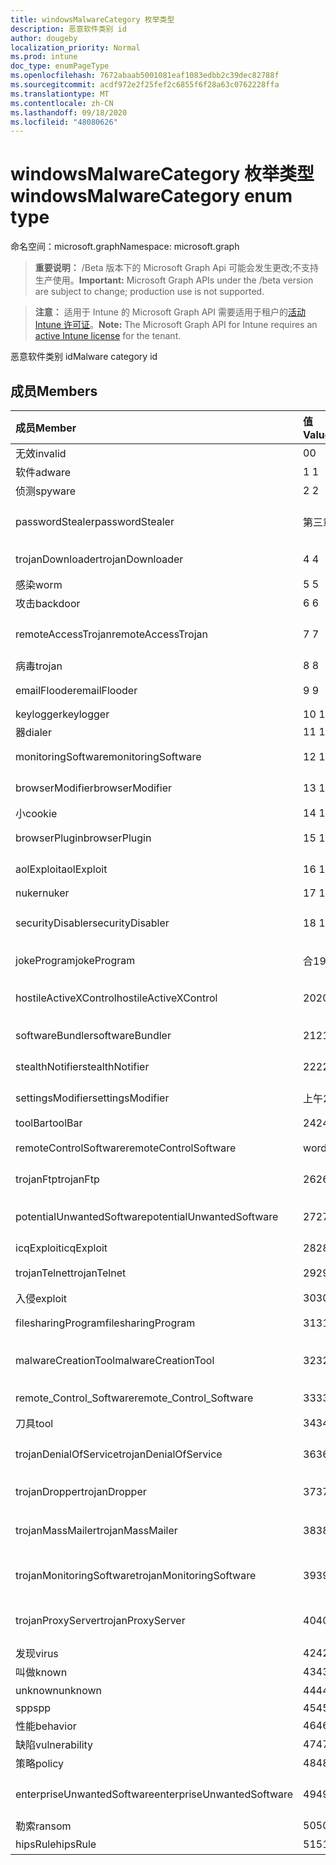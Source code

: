 ```yaml
---
title: windowsMalwareCategory 枚举类型
description: 恶意软件类别 id
author: dougeby
localization_priority: Normal
ms.prod: intune
doc_type: enumPageType
ms.openlocfilehash: 7672abaab5001081eaf1083edbb2c39dec82788f
ms.sourcegitcommit: acdf972e2f25fef2c6855f6f28a63c0762228ffa
ms.translationtype: MT
ms.contentlocale: zh-CN
ms.lasthandoff: 09/18/2020
ms.locfileid: "48080626"
---
```

# <a name="windowsmalwarecategory-enum-type"></a><span data-ttu-id="d957b-103">windowsMalwareCategory 枚举类型</span><span class="sxs-lookup"><span data-stu-id="d957b-103">windowsMalwareCategory enum type</span></span>

<span data-ttu-id="d957b-104">命名空间：microsoft.graph</span><span class="sxs-lookup"><span data-stu-id="d957b-104">Namespace: microsoft.graph</span></span>

> <span data-ttu-id="d957b-105">**重要说明：** /Beta 版本下的 Microsoft Graph Api 可能会发生更改;不支持生产使用。</span><span class="sxs-lookup"><span data-stu-id="d957b-105">**Important:** Microsoft Graph APIs under the /beta version are subject to change; production use is not supported.</span></span>

> <span data-ttu-id="d957b-106">**注意：** 适用于 Intune 的 Microsoft Graph API 需要适用于租户的[活动 Intune 许可证](https://go.microsoft.com/fwlink/?linkid=839381)。</span><span class="sxs-lookup"><span data-stu-id="d957b-106">**Note:** The Microsoft Graph API for Intune requires an [active Intune license](https://go.microsoft.com/fwlink/?linkid=839381) for the tenant.</span></span>

<span data-ttu-id="d957b-107">恶意软件类别 id</span><span class="sxs-lookup"><span data-stu-id="d957b-107">Malware category id</span></span>

## <a name="members"></a><span data-ttu-id="d957b-108">成员</span><span class="sxs-lookup"><span data-stu-id="d957b-108">Members</span></span>
|<span data-ttu-id="d957b-109">成员</span><span class="sxs-lookup"><span data-stu-id="d957b-109">Member</span></span>|<span data-ttu-id="d957b-110">值</span><span class="sxs-lookup"><span data-stu-id="d957b-110">Value</span></span>|<span data-ttu-id="d957b-111">说明</span><span class="sxs-lookup"><span data-stu-id="d957b-111">Description</span></span>|
|:---|:---|:---|
|<span data-ttu-id="d957b-112">无效</span><span class="sxs-lookup"><span data-stu-id="d957b-112">invalid</span></span>|<span data-ttu-id="d957b-113">0</span><span class="sxs-lookup"><span data-stu-id="d957b-113">0</span></span>|<span data-ttu-id="d957b-114">Invalid</span><span class="sxs-lookup"><span data-stu-id="d957b-114">Invalid</span></span>|
|<span data-ttu-id="d957b-115">软件</span><span class="sxs-lookup"><span data-stu-id="d957b-115">adware</span></span>|<span data-ttu-id="d957b-116">1 </span><span class="sxs-lookup"><span data-stu-id="d957b-116">1</span></span>|<span data-ttu-id="d957b-117">软件</span><span class="sxs-lookup"><span data-stu-id="d957b-117">Adware</span></span>|
|<span data-ttu-id="d957b-118">侦测</span><span class="sxs-lookup"><span data-stu-id="d957b-118">spyware</span></span>|<span data-ttu-id="d957b-119">2 </span><span class="sxs-lookup"><span data-stu-id="d957b-119">2</span></span>|<span data-ttu-id="d957b-120">侦测</span><span class="sxs-lookup"><span data-stu-id="d957b-120">Spyware</span></span>|
|<span data-ttu-id="d957b-121">passwordStealer</span><span class="sxs-lookup"><span data-stu-id="d957b-121">passwordStealer</span></span>|<span data-ttu-id="d957b-122">第三章</span><span class="sxs-lookup"><span data-stu-id="d957b-122">3</span></span>|<span data-ttu-id="d957b-123">密码 stealer</span><span class="sxs-lookup"><span data-stu-id="d957b-123">Password stealer</span></span>|
|<span data-ttu-id="d957b-124">trojanDownloader</span><span class="sxs-lookup"><span data-stu-id="d957b-124">trojanDownloader</span></span>|<span data-ttu-id="d957b-125">4 </span><span class="sxs-lookup"><span data-stu-id="d957b-125">4</span></span>|<span data-ttu-id="d957b-126">特洛伊木马下载程序</span><span class="sxs-lookup"><span data-stu-id="d957b-126">Trojan downloader</span></span>|
|<span data-ttu-id="d957b-127">感染</span><span class="sxs-lookup"><span data-stu-id="d957b-127">worm</span></span>|<span data-ttu-id="d957b-128">5 </span><span class="sxs-lookup"><span data-stu-id="d957b-128">5</span></span>|<span data-ttu-id="d957b-129">感染</span><span class="sxs-lookup"><span data-stu-id="d957b-129">Worm</span></span>|
|<span data-ttu-id="d957b-130">攻击</span><span class="sxs-lookup"><span data-stu-id="d957b-130">backdoor</span></span>|<span data-ttu-id="d957b-131">6 </span><span class="sxs-lookup"><span data-stu-id="d957b-131">6</span></span>|<span data-ttu-id="d957b-132">攻击</span><span class="sxs-lookup"><span data-stu-id="d957b-132">Backdoor</span></span>|
|<span data-ttu-id="d957b-133">remoteAccessTrojan</span><span class="sxs-lookup"><span data-stu-id="d957b-133">remoteAccessTrojan</span></span>|<span data-ttu-id="d957b-134">7 </span><span class="sxs-lookup"><span data-stu-id="d957b-134">7</span></span>|<span data-ttu-id="d957b-135">远程访问特洛伊木马</span><span class="sxs-lookup"><span data-stu-id="d957b-135">Remote access Trojan</span></span>|
|<span data-ttu-id="d957b-136">病毒</span><span class="sxs-lookup"><span data-stu-id="d957b-136">trojan</span></span>|<span data-ttu-id="d957b-137">8 </span><span class="sxs-lookup"><span data-stu-id="d957b-137">8</span></span>|<span data-ttu-id="d957b-138">病毒</span><span class="sxs-lookup"><span data-stu-id="d957b-138">Trojan</span></span>|
|<span data-ttu-id="d957b-139">emailFlooder</span><span class="sxs-lookup"><span data-stu-id="d957b-139">emailFlooder</span></span>|<span data-ttu-id="d957b-140">9 </span><span class="sxs-lookup"><span data-stu-id="d957b-140">9</span></span>|<span data-ttu-id="d957b-141">电子邮件 flooder</span><span class="sxs-lookup"><span data-stu-id="d957b-141">Email flooder</span></span>|
|<span data-ttu-id="d957b-142">keylogger</span><span class="sxs-lookup"><span data-stu-id="d957b-142">keylogger</span></span>|<span data-ttu-id="d957b-143">10 </span><span class="sxs-lookup"><span data-stu-id="d957b-143">10</span></span>|<span data-ttu-id="d957b-144">Keylogger</span><span class="sxs-lookup"><span data-stu-id="d957b-144">Keylogger</span></span>|
|<span data-ttu-id="d957b-145">器</span><span class="sxs-lookup"><span data-stu-id="d957b-145">dialer</span></span>|<span data-ttu-id="d957b-146">11 </span><span class="sxs-lookup"><span data-stu-id="d957b-146">11</span></span>|<span data-ttu-id="d957b-147">器</span><span class="sxs-lookup"><span data-stu-id="d957b-147">Dialer</span></span>|
|<span data-ttu-id="d957b-148">monitoringSoftware</span><span class="sxs-lookup"><span data-stu-id="d957b-148">monitoringSoftware</span></span>|<span data-ttu-id="d957b-149">12 </span><span class="sxs-lookup"><span data-stu-id="d957b-149">12</span></span>|<span data-ttu-id="d957b-150">监视软件</span><span class="sxs-lookup"><span data-stu-id="d957b-150">Monitoring software</span></span>|
|<span data-ttu-id="d957b-151">browserModifier</span><span class="sxs-lookup"><span data-stu-id="d957b-151">browserModifier</span></span>|<span data-ttu-id="d957b-152">13 </span><span class="sxs-lookup"><span data-stu-id="d957b-152">13</span></span>|<span data-ttu-id="d957b-153">浏览器修饰符</span><span class="sxs-lookup"><span data-stu-id="d957b-153">Browser modifier</span></span>|
|<span data-ttu-id="d957b-154">小</span><span class="sxs-lookup"><span data-stu-id="d957b-154">cookie</span></span>|<span data-ttu-id="d957b-155">14 </span><span class="sxs-lookup"><span data-stu-id="d957b-155">14</span></span>|<span data-ttu-id="d957b-156">Cookie</span><span class="sxs-lookup"><span data-stu-id="d957b-156">Cookie</span></span>|
|<span data-ttu-id="d957b-157">browserPlugin</span><span class="sxs-lookup"><span data-stu-id="d957b-157">browserPlugin</span></span>|<span data-ttu-id="d957b-158">15 </span><span class="sxs-lookup"><span data-stu-id="d957b-158">15</span></span>|<span data-ttu-id="d957b-159">浏览器插件</span><span class="sxs-lookup"><span data-stu-id="d957b-159">Browser plugin</span></span>|
|<span data-ttu-id="d957b-160">aolExploit</span><span class="sxs-lookup"><span data-stu-id="d957b-160">aolExploit</span></span>|<span data-ttu-id="d957b-161">16 </span><span class="sxs-lookup"><span data-stu-id="d957b-161">16</span></span>|<span data-ttu-id="d957b-162">AOL 攻击</span><span class="sxs-lookup"><span data-stu-id="d957b-162">AOL exploit</span></span>|
|<span data-ttu-id="d957b-163">nuker</span><span class="sxs-lookup"><span data-stu-id="d957b-163">nuker</span></span>|<span data-ttu-id="d957b-164">17 </span><span class="sxs-lookup"><span data-stu-id="d957b-164">17</span></span>|<span data-ttu-id="d957b-165">Nuker</span><span class="sxs-lookup"><span data-stu-id="d957b-165">Nuker</span></span>|
|<span data-ttu-id="d957b-166">securityDisabler</span><span class="sxs-lookup"><span data-stu-id="d957b-166">securityDisabler</span></span>|<span data-ttu-id="d957b-167">18 </span><span class="sxs-lookup"><span data-stu-id="d957b-167">18</span></span>|<span data-ttu-id="d957b-168">安全 disabler</span><span class="sxs-lookup"><span data-stu-id="d957b-168">Security disabler</span></span>|
|<span data-ttu-id="d957b-169">jokeProgram</span><span class="sxs-lookup"><span data-stu-id="d957b-169">jokeProgram</span></span>|<span data-ttu-id="d957b-170">合</span><span class="sxs-lookup"><span data-stu-id="d957b-170">19</span></span>|<span data-ttu-id="d957b-171">玩笑程序</span><span class="sxs-lookup"><span data-stu-id="d957b-171">Joke program</span></span>|
|<span data-ttu-id="d957b-172">hostileActiveXControl</span><span class="sxs-lookup"><span data-stu-id="d957b-172">hostileActiveXControl</span></span>|<span data-ttu-id="d957b-173">20</span><span class="sxs-lookup"><span data-stu-id="d957b-173">20</span></span>|<span data-ttu-id="d957b-174">恶意 ActiveX 控件</span><span class="sxs-lookup"><span data-stu-id="d957b-174">Hostile ActiveX control</span></span>|
|<span data-ttu-id="d957b-175">softwareBundler</span><span class="sxs-lookup"><span data-stu-id="d957b-175">softwareBundler</span></span>|<span data-ttu-id="d957b-176"> 21</span><span class="sxs-lookup"><span data-stu-id="d957b-176">21</span></span>|<span data-ttu-id="d957b-177">软件捆绑程序</span><span class="sxs-lookup"><span data-stu-id="d957b-177">Software bundler</span></span>|
|<span data-ttu-id="d957b-178">stealthNotifier</span><span class="sxs-lookup"><span data-stu-id="d957b-178">stealthNotifier</span></span>|<span data-ttu-id="d957b-179">22</span><span class="sxs-lookup"><span data-stu-id="d957b-179">22</span></span>|<span data-ttu-id="d957b-180">隐形修饰符</span><span class="sxs-lookup"><span data-stu-id="d957b-180">Stealth modifier</span></span>|
|<span data-ttu-id="d957b-181">settingsModifier</span><span class="sxs-lookup"><span data-stu-id="d957b-181">settingsModifier</span></span>|<span data-ttu-id="d957b-182">上午</span><span class="sxs-lookup"><span data-stu-id="d957b-182">23</span></span>|<span data-ttu-id="d957b-183">Settings 修饰符</span><span class="sxs-lookup"><span data-stu-id="d957b-183">Settings modifier</span></span>|
|<span data-ttu-id="d957b-184">toolBar</span><span class="sxs-lookup"><span data-stu-id="d957b-184">toolBar</span></span>|<span data-ttu-id="d957b-185">24</span><span class="sxs-lookup"><span data-stu-id="d957b-185">24</span></span>|<span data-ttu-id="d957b-186">工具栏</span><span class="sxs-lookup"><span data-stu-id="d957b-186">Toolbar</span></span>|
|<span data-ttu-id="d957b-187">remoteControlSoftware</span><span class="sxs-lookup"><span data-stu-id="d957b-187">remoteControlSoftware</span></span>|<span data-ttu-id="d957b-188">word</span><span class="sxs-lookup"><span data-stu-id="d957b-188">25</span></span>|<span data-ttu-id="d957b-189">远程控制软件</span><span class="sxs-lookup"><span data-stu-id="d957b-189">Remote control software</span></span>|
|<span data-ttu-id="d957b-190">trojanFtp</span><span class="sxs-lookup"><span data-stu-id="d957b-190">trojanFtp</span></span>|<span data-ttu-id="d957b-191">26</span><span class="sxs-lookup"><span data-stu-id="d957b-191">26</span></span>|<span data-ttu-id="d957b-192">特洛伊木马 FTP</span><span class="sxs-lookup"><span data-stu-id="d957b-192">Trojan FTP</span></span>|
|<span data-ttu-id="d957b-193">potentialUnwantedSoftware</span><span class="sxs-lookup"><span data-stu-id="d957b-193">potentialUnwantedSoftware</span></span>|<span data-ttu-id="d957b-194">27</span><span class="sxs-lookup"><span data-stu-id="d957b-194">27</span></span>|<span data-ttu-id="d957b-195">潜在的不需要的软件</span><span class="sxs-lookup"><span data-stu-id="d957b-195">Potential unwanted software</span></span>|
|<span data-ttu-id="d957b-196">icqExploit</span><span class="sxs-lookup"><span data-stu-id="d957b-196">icqExploit</span></span>|<span data-ttu-id="d957b-197">28</span><span class="sxs-lookup"><span data-stu-id="d957b-197">28</span></span>|<span data-ttu-id="d957b-198">ICQ 攻击</span><span class="sxs-lookup"><span data-stu-id="d957b-198">ICQ exploit</span></span>|
|<span data-ttu-id="d957b-199">trojanTelnet</span><span class="sxs-lookup"><span data-stu-id="d957b-199">trojanTelnet</span></span>|<span data-ttu-id="d957b-200">29</span><span class="sxs-lookup"><span data-stu-id="d957b-200">29</span></span>|<span data-ttu-id="d957b-201">特洛伊木马 telnet</span><span class="sxs-lookup"><span data-stu-id="d957b-201">Trojan telnet</span></span>|
|<span data-ttu-id="d957b-202">入侵</span><span class="sxs-lookup"><span data-stu-id="d957b-202">exploit</span></span>|<span data-ttu-id="d957b-203">30</span><span class="sxs-lookup"><span data-stu-id="d957b-203">30</span></span>|<span data-ttu-id="d957b-204">入侵</span><span class="sxs-lookup"><span data-stu-id="d957b-204">Exploit</span></span>|
|<span data-ttu-id="d957b-205">filesharingProgram</span><span class="sxs-lookup"><span data-stu-id="d957b-205">filesharingProgram</span></span>|<span data-ttu-id="d957b-206">31</span><span class="sxs-lookup"><span data-stu-id="d957b-206">31</span></span>|<span data-ttu-id="d957b-207">文件共享程序</span><span class="sxs-lookup"><span data-stu-id="d957b-207">File sharing program</span></span>|
|<span data-ttu-id="d957b-208">malwareCreationTool</span><span class="sxs-lookup"><span data-stu-id="d957b-208">malwareCreationTool</span></span>|<span data-ttu-id="d957b-209">32</span><span class="sxs-lookup"><span data-stu-id="d957b-209">32</span></span>|<span data-ttu-id="d957b-210">恶意软件创建工具</span><span class="sxs-lookup"><span data-stu-id="d957b-210">Malware creation tool</span></span>|
|<span data-ttu-id="d957b-211">remote_Control_Software</span><span class="sxs-lookup"><span data-stu-id="d957b-211">remote_Control_Software</span></span>|<span data-ttu-id="d957b-212">33</span><span class="sxs-lookup"><span data-stu-id="d957b-212">33</span></span>|<span data-ttu-id="d957b-213">远程控制软件</span><span class="sxs-lookup"><span data-stu-id="d957b-213">Remote control software</span></span>|
|<span data-ttu-id="d957b-214">刀具</span><span class="sxs-lookup"><span data-stu-id="d957b-214">tool</span></span>|<span data-ttu-id="d957b-215">34</span><span class="sxs-lookup"><span data-stu-id="d957b-215">34</span></span>|<span data-ttu-id="d957b-216">工具</span><span class="sxs-lookup"><span data-stu-id="d957b-216">Tool</span></span>|
|<span data-ttu-id="d957b-217">trojanDenialOfService</span><span class="sxs-lookup"><span data-stu-id="d957b-217">trojanDenialOfService</span></span>|<span data-ttu-id="d957b-218">36</span><span class="sxs-lookup"><span data-stu-id="d957b-218">36</span></span>|<span data-ttu-id="d957b-219">特洛伊木马拒绝服务</span><span class="sxs-lookup"><span data-stu-id="d957b-219">Trojan denial of service</span></span>|
|<span data-ttu-id="d957b-220">trojanDropper</span><span class="sxs-lookup"><span data-stu-id="d957b-220">trojanDropper</span></span>|<span data-ttu-id="d957b-221">37</span><span class="sxs-lookup"><span data-stu-id="d957b-221">37</span></span>|<span data-ttu-id="d957b-222">特洛伊木马程序吸管</span><span class="sxs-lookup"><span data-stu-id="d957b-222">Trojan dropper</span></span>|
|<span data-ttu-id="d957b-223">trojanMassMailer</span><span class="sxs-lookup"><span data-stu-id="d957b-223">trojanMassMailer</span></span>|<span data-ttu-id="d957b-224">38</span><span class="sxs-lookup"><span data-stu-id="d957b-224">38</span></span>|<span data-ttu-id="d957b-225">特洛伊木马邮件群发程序</span><span class="sxs-lookup"><span data-stu-id="d957b-225">Trojan mass mailer</span></span>|
|<span data-ttu-id="d957b-226">trojanMonitoringSoftware</span><span class="sxs-lookup"><span data-stu-id="d957b-226">trojanMonitoringSoftware</span></span>|<span data-ttu-id="d957b-227">39</span><span class="sxs-lookup"><span data-stu-id="d957b-227">39</span></span>|<span data-ttu-id="d957b-228">特洛伊木马监视软件</span><span class="sxs-lookup"><span data-stu-id="d957b-228">Trojan monitoring software</span></span>|
|<span data-ttu-id="d957b-229">trojanProxyServer</span><span class="sxs-lookup"><span data-stu-id="d957b-229">trojanProxyServer</span></span>|<span data-ttu-id="d957b-230">40</span><span class="sxs-lookup"><span data-stu-id="d957b-230">40</span></span>|<span data-ttu-id="d957b-231">特洛伊木马代理服务器</span><span class="sxs-lookup"><span data-stu-id="d957b-231">Trojan proxy server</span></span>|
|<span data-ttu-id="d957b-232">发现</span><span class="sxs-lookup"><span data-stu-id="d957b-232">virus</span></span>|<span data-ttu-id="d957b-233">42</span><span class="sxs-lookup"><span data-stu-id="d957b-233">42</span></span>|<span data-ttu-id="d957b-234">发现</span><span class="sxs-lookup"><span data-stu-id="d957b-234">Virus</span></span>|
|<span data-ttu-id="d957b-235">叫做</span><span class="sxs-lookup"><span data-stu-id="d957b-235">known</span></span>|<span data-ttu-id="d957b-236">43</span><span class="sxs-lookup"><span data-stu-id="d957b-236">43</span></span>|<span data-ttu-id="d957b-237">叫做</span><span class="sxs-lookup"><span data-stu-id="d957b-237">Known</span></span>|
|<span data-ttu-id="d957b-238">unknown</span><span class="sxs-lookup"><span data-stu-id="d957b-238">unknown</span></span>|<span data-ttu-id="d957b-239">44</span><span class="sxs-lookup"><span data-stu-id="d957b-239">44</span></span>|<span data-ttu-id="d957b-240">未知</span><span class="sxs-lookup"><span data-stu-id="d957b-240">Unknown</span></span>|
|<span data-ttu-id="d957b-241">spp</span><span class="sxs-lookup"><span data-stu-id="d957b-241">spp</span></span>|<span data-ttu-id="d957b-242">45</span><span class="sxs-lookup"><span data-stu-id="d957b-242">45</span></span>|<span data-ttu-id="d957b-243">SPP</span><span class="sxs-lookup"><span data-stu-id="d957b-243">SPP</span></span>|
|<span data-ttu-id="d957b-244">性能</span><span class="sxs-lookup"><span data-stu-id="d957b-244">behavior</span></span>|<span data-ttu-id="d957b-245">46</span><span class="sxs-lookup"><span data-stu-id="d957b-245">46</span></span>|<span data-ttu-id="d957b-246">行为</span><span class="sxs-lookup"><span data-stu-id="d957b-246">Behavior</span></span>|
|<span data-ttu-id="d957b-247">缺陷</span><span class="sxs-lookup"><span data-stu-id="d957b-247">vulnerability</span></span>|<span data-ttu-id="d957b-248">47</span><span class="sxs-lookup"><span data-stu-id="d957b-248">47</span></span>|<span data-ttu-id="d957b-249">缺陷</span><span class="sxs-lookup"><span data-stu-id="d957b-249">Vulnerability</span></span>|
|<span data-ttu-id="d957b-250">策略</span><span class="sxs-lookup"><span data-stu-id="d957b-250">policy</span></span>|<span data-ttu-id="d957b-251">48</span><span class="sxs-lookup"><span data-stu-id="d957b-251">48</span></span>|<span data-ttu-id="d957b-252">Policy</span><span class="sxs-lookup"><span data-stu-id="d957b-252">Policy</span></span>|
|<span data-ttu-id="d957b-253">enterpriseUnwantedSoftware</span><span class="sxs-lookup"><span data-stu-id="d957b-253">enterpriseUnwantedSoftware</span></span>|<span data-ttu-id="d957b-254">49</span><span class="sxs-lookup"><span data-stu-id="d957b-254">49</span></span>|<span data-ttu-id="d957b-255">企业不需要的软件</span><span class="sxs-lookup"><span data-stu-id="d957b-255">Enterprise Unwanted Software</span></span>|
|<span data-ttu-id="d957b-256">勒索</span><span class="sxs-lookup"><span data-stu-id="d957b-256">ransom</span></span>|<span data-ttu-id="d957b-257">50</span><span class="sxs-lookup"><span data-stu-id="d957b-257">50</span></span>|<span data-ttu-id="d957b-258">勒索</span><span class="sxs-lookup"><span data-stu-id="d957b-258">Ransom</span></span>|
|<span data-ttu-id="d957b-259">hipsRule</span><span class="sxs-lookup"><span data-stu-id="d957b-259">hipsRule</span></span>|<span data-ttu-id="d957b-260">51</span><span class="sxs-lookup"><span data-stu-id="d957b-260">51</span></span>|<span data-ttu-id="d957b-261">HIPS 规则</span><span class="sxs-lookup"><span data-stu-id="d957b-261">HIPS Rule</span></span>|






